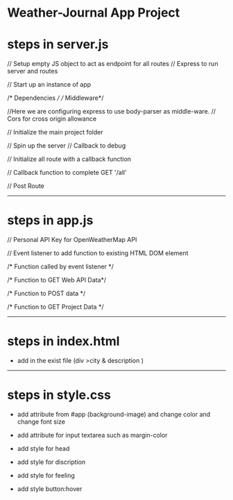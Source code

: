 # Weather-Journal App Project

# steps in server.js

// Setup empty JS object to act as endpoint for all routes
// Express to run server and routes

// Start up an instance of app

/* Dependencies */
/* Middleware*/

//Here we are configuring express to use body-parser as middle-ware.
// Cors for cross origin allowance

// Initialize the main project folder

// Spin up the server
// Callback to debug

// Initialize all route with a callback function

// Callback function to complete GET '/all'

// Post Route
  

----------------------------
# steps in app.js
// Personal API Key for OpenWeatherMap API

// Event listener to add function to existing HTML DOM element

/* Function called by event listener */

/* Function to GET Web API Data*/

/* Function to POST data */

/* Function to GET Project Data */

--------------------
# steps in index.html

* add in the exist file (div >city & description )
------------------
# steps in style.css

* add attribute from #app (background-image) and 
change color and change font size 

* add attribute for input textarea such as margin-color

* add style for head

* add style for discription

* add style for feeling

* add style button:hover